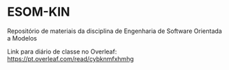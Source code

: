 # ESOM-KIN
Repositório de materiais da disciplina de Engenharia de Software Orientada a Modelos

Link para diário de classe no Overleaf: https://pt.overleaf.com/read/cybknmfxhmhg
